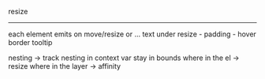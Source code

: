 resize

---

each element emits on move/resize or ...
text under
resize - padding - hover border tooltip

nesting -> track nesting in context var
stay in bounds
where in the el -> resize
where in the layer -> affinity

